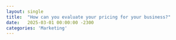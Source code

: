 ```yaml
---
layout: single
title:  "How can you evaluate your pricing for your business?"
date:   2025-03-01 00:00:00 -2300
categories: 'Marketing'
---
```

